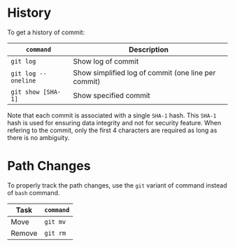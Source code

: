 # History
To get a history of commit:

|`command`|Description|
|-|-|
|`git log`| Show log of commit|
|`git log --oneline`| Show simplified log of commit (one line per commit)|
|`git show [SHA-1]`| Show specified commit|

Note that each commit is associated with a single `SHA-1` hash. This `SHA-1` hash is used for ensuring data integrity and not for security feature. When refering to the commit, only the first 4 characters are required as long as there is no ambiguity.

# Path Changes
To properly track the path changes, use the `git` variant of command instead of `bash` command.

|Task|`command`|
|-|-|
|Move|`git mv`|
|Remove|`git rm`|